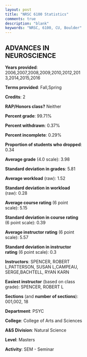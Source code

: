 ```yaml
---
layout: post
title: "NRSC 6100 Statistics"
comments: true
description: "blank"
keywords: "NRSC, 6100, CU, Boulder"
--- 
```

<head>
<script src="https://ajax.googleapis.com/ajax/libs/jquery/2.1.3/jquery.min.js"></script>
<script src="https://dl.dropboxusercontent.com/s/pc42nxpaw1ea4o9/highcharts.js?dl=0"></script>
<!-- <script src="../assets/js/highcharts.js"></script> -->
<style type="text/css">@font-face {
	font-family: "Bebas Neue";
	src: url(https://www.filehosting.org/file/details/544349/BebasNeue%20Regular.otf) format("opentype");
	}
	h1.Bebas { 
		font-family: "Bebas Neue", Verdana, Tahoma;
	}
</style>
</head>
<body>
	<div id="container" style="float: right; width: 45%; height: 88%; margin-left: 2.5%; margin-right: 2.5%;"></div>
	<script language="JavaScript">
		$(document).ready(function() {
		var chart = {type: 'column'};
		var title = {text: 'Grade Distribution'};
		var xAxis = {categories: ['A','B','C','D','F'],crosshair: true};
		var yAxis = {min: 0,title: {text: 'Percentage'}};
		var tooltip = {headerFormat: '<center><b><span style="font-size:20px">{point.key}</span></b></center>',
		               pointFormat: '<td style="padding:0"><b>{point.y:.1f}%</b></td>',
		               footerFormat: '</table>',shared: true,useHTML: true};
		var plotOptions = {column: {pointPadding: 0.0,borderWidth: 0}};  
		var credits = {enabled: false};var series= [{name: 'Percent',data: [99.32,0.34,0.0,0.0,0.34,]}];
		var json = {};
		json.chart = chart;
		json.title = title;
		json.tooltip = tooltip;
		json.xAxis = xAxis;
		json.yAxis = yAxis;  
		json.series = series;
		json.plotOptions = plotOptions;  
		json.credits = credits;
		$('#container').highcharts(json);
	});
	</script>
</body>
			   
## ADVANCES IN NEUROSCIENCE

**Years provided**: 2006,2007,2008,2009,2010,2012,2013,2014,2015,2016

**Terms provided**: Fall,Spring

**Credits**: 2

**RAP/Honors class?** Neither

**Percent grade**: 99.71%

**Percent withdrawn**: 0.37%

**Percent incomplete**: 0.29%

**Proportion of students who dropped**: 0.34

**Average grade** (4.0 scale): 3.98

**Standard deviation in grades**: 5.81

**Average workload** (raw): 1.52

**Standard deviation in workload** (raw): 0.28

**Average course rating** (6 point scale): 5.15

**Standard deviation in course rating** (6 point scale): 0.39

**Average instructor rating** (6 point scale): 5.57

**Standard deviation in instructor rating** (6 point scale): 0.3

**Instructors**: SPENCER, ROBERT L,PATTERSON, SUSAN L,CAMPEAU, SERGE,BACHTELL, RYAN KARN

**Easiest instructor** (based on class grade): SPENCER, ROBERT L

**Sections** (and **number of sections**): 001,002, 18

**Department**: PSYC

**College**: College of Arts and Sciences

**A&S Division**: Natural Science

**Level**: Masters

**Activity**: SEM - Seminar